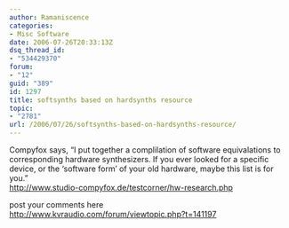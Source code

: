 ```yaml
---
author: Ramaniscence
categories:
- Misc Software
date: 2006-07-26T20:33:13Z
dsq_thread_id:
- "534429370"
forum:
- "12"
guid: "389"
id: 1297
title: softsynths based on hardsynths resource
topic:
- "2781"
url: /2006/07/26/softsynths-based-on-hardsynths-resource/
---
```


Compyfox says, &#8220;I put together a complilation of software equivalations to corresponding hardware synthesizers. If you ever looked for a specific device, or the &#8216;software form&#8217; of your old hardware, maybe this list is for you.&#8221;  
<a target="_self" href="http://www.studio-compyfox.de/testcorner/hw-research.php">http://www.studio-compyfox.de/testcorner/hw-research.php</a>

post your comments here  
<a target="_self" href="http://www.kvraudio.com/forum/viewtopic.php?t=141197">http://www.kvraudio.com/forum/viewtopic.php?t=141197</a>